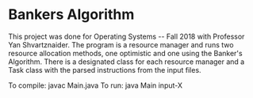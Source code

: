 # Bankers Algorithm

This project was done for Operating Systems -- Fall 2018 with Professor Yan Shvartznaider. The program is a resource manager and runs 
two resource allocation methods, one optimistic and one using the Banker's Algorithm. 
There is a designated class for each resource manager and a Task class with the parsed instructions from the input files. 

To compile: javac Main.java
To run: java Main input-X
